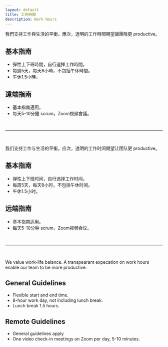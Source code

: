 ```yaml
---
layout: default
title: 工作時間
description: Work Hours
---
```


<a name="zh-tw"></a>

我們支持工作與生活的平衡。應次，透明的工作時間期望讓團隊更 productive。

## 基本指南
* 彈性上下班時間，自行選擇工作時間。
* 每週5天，每天8小時，不包括午休時間。
* 午休1.5小時。

## 遠端指南
* 基本指南適用。
* 每天5-10分鐘 scrum，Zoom視頻會議。

<br>

---

<br>

<a name="zh-cn"></a>

我们支持工作与生活的平衡。应次，透明的工作时间期望让团队更 productive。

## 基本指南
* 弹性上下班时间，自行选择工作时间。
* 每周5天，每天8小时，不包括午休时间。
* 午休1.5小时。

## 远端指南
* 基本指南适用。
* 每天5-10分钟 scrum，Zoom视频会议。

<br>

---

<br>

<a name="en"></a>

We value work-life balance. A transpearant expecation on work hours enable our team to be more productive.

## General Guidelines
* Flexible start and end time.
* 8-hour work day, not including lunch break.
* Lunch break 1.5 hours.

## Remote Guidelines
* General guidelines apply
* One video check-in meetings on Zoom per day, 5-10 minutes.